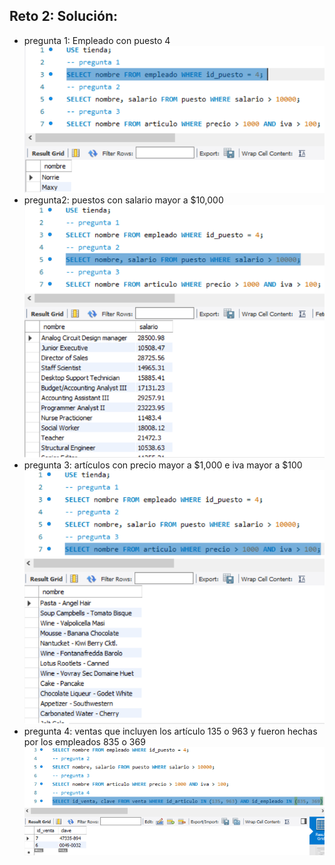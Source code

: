 ## Reto 2: Solución:
- pregunta 1: Empleado con puesto 4  
![solucion1](imagenes/s1r2pregunta1.png)  
- pregunta2: puestos con salario mayor a $10,000  
![solucion2](imagenes/s1r2pregunta2.png)  
- pregunta 3: artículos con precio mayor a $1,000 e iva mayor a $100  
![solucion3](imagenes/s1r2pregunta3.png)  
- pregunta 4: ventas que incluyen los artículo 135 o 963 y fueron hechas por los empleados 835 o 369  
![solucion4](imagenes/s1r2pregunta4.png)
